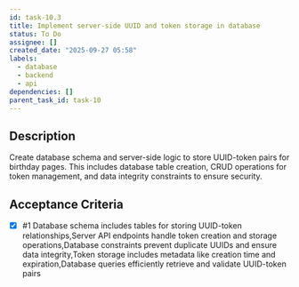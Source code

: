 ```yaml
---
id: task-10.3
title: Implement server-side UUID and token storage in database
status: To Do
assignee: []
created_date: "2025-09-27 05:58"
labels:
  - database
  - backend
  - api
dependencies: []
parent_task_id: task-10
---
```


## Description

<!-- SECTION:DESCRIPTION:BEGIN -->

Create database schema and server-side logic to store UUID-token pairs for birthday pages. This includes database table creation, CRUD operations for token management, and data integrity constraints to ensure security.

<!-- SECTION:DESCRIPTION:END -->

## Acceptance Criteria

<!-- AC:BEGIN -->

- [x] #1 Database schema includes tables for storing UUID-token relationships,Server API endpoints handle token creation and storage operations,Database constraints prevent duplicate UUIDs and ensure data integrity,Token storage includes metadata like creation time and expiration,Database queries efficiently retrieve and validate UUID-token pairs
<!-- AC:END -->
